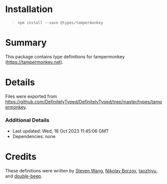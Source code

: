 # Installation
> `npm install --save @types/tampermonkey`

# Summary
This package contains type definitions for tampermonkey (https://tampermonkey.net).

# Details
Files were exported from https://github.com/DefinitelyTyped/DefinitelyTyped/tree/master/types/tampermonkey.

### Additional Details
 * Last updated: Wed, 18 Oct 2023 11:45:06 GMT
 * Dependencies: none

# Credits
These definitions were written by [Steven Wang](https://github.com/silverwzw), [Nikolay Borzov](https://github.com/nikolay-borzov), [taozhiyu](https://github.com/taozhiyu), and [double-beep](https://github.com/double-beep).
